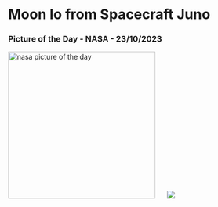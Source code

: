 # Moon Io from Spacecraft Juno
### Picture of the Day - NASA - 23/10/2023
<img src="https://apod.nasa.gov/apod/image/2310/IoFlyby_Juno_960.jpg" alt="nasa picture of the day" width="300"/>&nbsp; &nbsp; &nbsp; <img src="https://github-readme-streak-stats.herokuapp.com/?user=tempo-riz&theme=dracula" >



